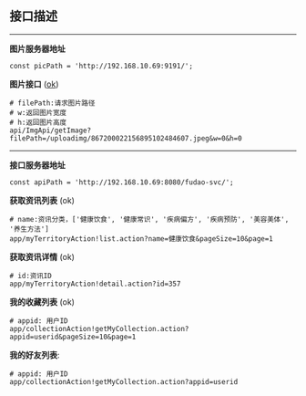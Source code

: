 ## 接口描述

---

**图片服务器地址**
  ```
  const picPath = 'http://192.168.10.69:9191/';
  ```

**图片接口** ([ok](#a))

  ```
  # filePath:请求图片路径
  # w:返回图片宽度
  # h:返回图片高度
  api/ImgApi/getImage?filePath=/uploadimg/867200022156895102484607.jpeg&w=0&h=0
  ```

---

**接口服务器地址**
  ```
  const apiPath = 'http://192.168.10.69:8080/fudao-svc/';
  ```

**获取资讯列表** (ok) 

  ```
  # name:资讯分类，['健康饮食', '健康常识', '疾病偏方', '疾病预防', '美容美体', '养生方法']
  app/myTerritoryAction!list.action?name=健康饮食&pageSize=10&page=1
  ```

**获取资讯详情** (ok)

  ```
  # id:资讯ID
  app/myTerritoryAction!detail.action?id=357
  ```

**我的收藏列表** (ok)

  ```
  # appid: 用户ID
  app/collectionAction!getMyCollection.action?appid=userid&pageSize=10&page=1
  ```

**我的好友列表**:

  ```
  # appid: 用户ID
  app/collectionAction!getMyCollection.action?appid=userid
  ```